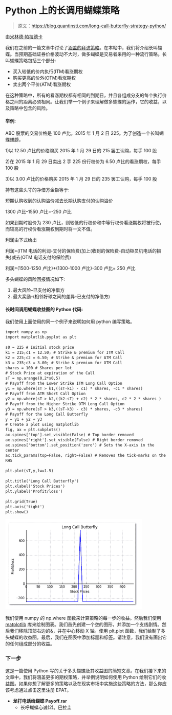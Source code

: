 # Python 上的长调用蝴蝶策略

> 原文：<https://blog.quantinsti.com/long-call-butterfly-strategy-python/>

由[米林德·帕拉德卡](https://www.linkedin.com/in/milind-paradkar-b37292107?authType=NAME_SEARCH&authToken=x7bC&locale=en_US&trk=tyah&trkInfo=clickedVertical%3Amynetwork%2CclickedEntityId%3A451572955%2CauthType%3ANAME_SEARCH%2Cidx%3A1-1-1%2CtarId%3A1480940098260%2Ctas%3Amilin)

我们在之前的一篇文章中讨论了[涵盖的拜访策略](https://blog.quantinsti.com/write-covered-call-strategy-in-python/)。在本帖中，我们将介绍长叫蝴蝶。当预期基础证券价格波动不大时，做多蝴蝶是交易者采用的一种流行策略。长叫蝴蝶策略包括三个部分:

*   买入较低的价内执行(ITM)看涨期权
*   购买更高的价外(OTM)看涨期权
*   卖出两个平价(ATM)看涨期权

在这种策略中，所有的看涨期权都有相同的到期日，并且各组成分支的每个执行价格之间的距离必须相同。让我们举一个例子来理解做多蝴蝶的运作，它的收益，以及策略中包含的风险。

#### **举例:**

ABC 股票的交易价格是 100 卢比。2015 年 1 月 2 日 225。为了创造一个长叫蝴蝶翅膀，

1)以 12.50 卢比的价格购买 2015 年 1 月 29 日的 215 罢工认购，每手 100 股

2)在 2015 年 1 月 29 日卖出 2 手 225 份行权价为 6.50 卢比的看涨期权，每手 100 股

3)以 3.00 卢比的价格购买 2015 年 1 月 29 日的 235 罢工认购，每手 100 股

持有这些头寸的净借方金额等于:

短期认购收到的认购溢价减去长期认购支付的认购溢价

1300 卢比–1550 卢比=-250 卢比

如果到期时股价为 230 卢比，则较低的行权价和中等行权价看涨期权将被行使，而较高的行权价看涨期权到期时将一文不值。

利润由下式给出

利润=(ITM 电话的利润-支付的保险费)加上(收到的保险费-自动柜员机电话的损失)减去(OTM 电话支付的保险费)

利润=(1500-1250 卢比)+(1300-1000 卢比)-300 卢比= 250 卢比

多头蝴蝶的风险回报情况如下:

1.  最大风险–已支付的净借方
2.  最大奖励-(相邻好球之间的差异-已支付的净借方)

#### **长时间调用蝴蝶收益图的 Python 代码:**

我们使用上面使用的同一个例子来说明如何用 python 编写策略。

```
import numpy as np
import matplotlib.pyplot as plt

s0 = 225 # Initial stock price 
k1 = 215;c1 = 12.50; # Strike & premium for ITM Call
k2 = 225;c2 = 6.50; # Strike & premium for ATM Call
k3 = 235;c3 = 3.00; # Strike & premium for OTM Call
shares = 100 # Shares per lot
# Stock Price at expiration of the Call
sT = np.arange(0,2*s0,5)
# Payoff from the Lower Strike ITM Long Call Option
y1 = np.where(sT > k1,((sT-k1) - c1) * shares, -c1 * shares)
# Payoff from ATM Short Call Option
y2 = np.where(sT > k2,((k2-sT) + c2) * 2 * shares, c2 * 2 * shares )
# Payoff from the Higher Strike OTM Long Call Option
y3 = np.where(sT > k3,((sT-k3) - c3) * shares, -c3 * shares)
# Payoff for the Long Call Butterfly
y = y1 + y2 + y3
# Create a plot using matplotlib 
fig, ax = plt.subplots()
ax.spines['top'].set_visible(False) # Top border removed 
ax.spines['right'].set_visible(False) # Right border removed
ax.spines['bottom'].set_position('zero') # Sets the X-axis in the center
ax.tick_params(top=False, right=False) # Removes the tick-marks on the RHS

plt.plot(sT,y,lw=1.5)

plt.title('Long Call Butterfly') 
plt.xlabel('Stock Prices')
plt.ylabel('Profit/loss')

plt.grid(True)
plt.axis('tight')
plt.show()
```

![long call butterfly](img/c456896ade35b6a7c6ddcb69cca66bdb.png)

我们使用 numpy 的 np.where 函数来计算策略的每一步的收益。然后我们使用 [matplotlib](https://blog.quantinsti.com/python-matplotlib-tutorial/) 库来绘制图表。我们首先创建一个空的图形，并添加一个支线剧情。然后我们移除顶部右边的&，并在中心移动 X 轴。使用 plt.plot 函数，我们绘制了多头蝴蝶的收益图。最后，我们在图表中添加标题和标签。请注意，我们没有画出它的任何组成部分的收益。

### 下一步

这是一篇使用 Python 写的关于多头蝴蝶及其收益图的简短文章。在我们接下来的文章中，我们将涵盖更多的期权策略，并举例说明如何使用 Python 绘制它们的收益图。如果你想了解更多的策略以及在现实市场中实施这些策略的方法，那么你应该考虑通过点击这里注册 EPAT。

*   **龙打电话给蝴蝶 Payoff.rar**
    *   长呼蝴蝶心诚(2)。巴拉圭